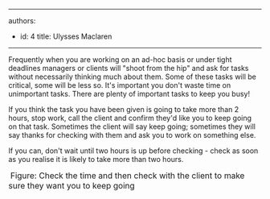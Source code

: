 

---
authors:
  - id: 4
    title: Ulysses Maclaren
---




<span class='intro'> Frequently when you are working on an ad-hoc basis or under tight deadlines managers or clients will &quot;shoot from the hip&quot; and ask for tasks without necessarily thinking much about them. Some of these tasks will be critical, some will be less so. It's important you don't waste time on unimportant tasks. There are plenty of important tasks to keep you busy! 
 </span>


  <p>If you think the task you have been given is going to take more than 2 hours, stop work, call the client and confirm they'd like you to keep going on that task. Sometimes the client will say keep going; sometimes they will say thanks for checking with them and ask you to work on something else. </p>
<p>If you can, don't wait until two hours is up before checking - check as soon as you realise it is likely to take more than two hours. <br>
</p>
<img alt="" class="ms-rteCustom-ImageArea" src="/Standards/Management/RulesToBeingSoftwareConsultants-DealingWithClients/PublishingImages/DealingwithClients_ChecktheTime.jpg" /> <font class="ms-rteCustom-FigureGood" size="+0">Figure&#58; Check the time and then check with the client to make sure they want you to keep going </font>



